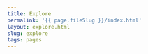 ```yaml
---
title: Explore
permalink: '{{ page.fileSlug }}/index.html'
layout: explore.html
slug: explore
tags: pages
---
```



